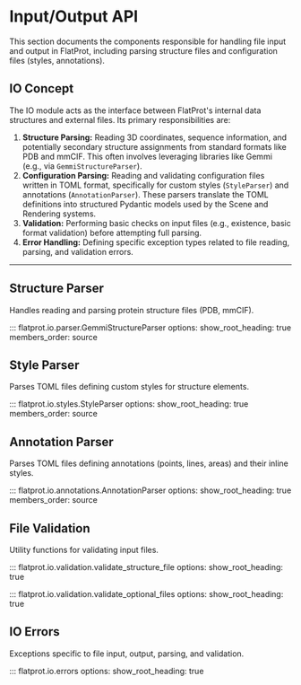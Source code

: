 # Input/Output API

This section documents the components responsible for handling file input and output in FlatProt, including parsing structure files and configuration files (styles, annotations).

## IO Concept

The IO module acts as the interface between FlatProt's internal data structures and external files. Its primary responsibilities are:

1.  **Structure Parsing:** Reading 3D coordinates, sequence information, and potentially secondary structure assignments from standard formats like PDB and mmCIF. This often involves leveraging libraries like Gemmi (e.g., via `GemmiStructureParser`).
2.  **Configuration Parsing:** Reading and validating configuration files written in TOML format, specifically for custom styles (`StyleParser`) and annotations (`AnnotationParser`). These parsers translate the TOML definitions into structured Pydantic models used by the Scene and Rendering systems.
3.  **Validation:** Performing basic checks on input files (e.g., existence, basic format validation) before attempting full parsing.
4.  **Error Handling:** Defining specific exception types related to file reading, parsing, and validation errors.

---

## Structure Parser

Handles reading and parsing protein structure files (PDB, mmCIF).

::: flatprot.io.parser.GemmiStructureParser
options:
show_root_heading: true
members_order: source

## Style Parser

Parses TOML files defining custom styles for structure elements.

::: flatprot.io.styles.StyleParser
options:
show_root_heading: true
members_order: source

## Annotation Parser

Parses TOML files defining annotations (points, lines, areas) and their inline styles.

::: flatprot.io.annotations.AnnotationParser
options:
show_root_heading: true
members_order: source

## File Validation

Utility functions for validating input files.

::: flatprot.io.validation.validate_structure_file
options:
show_root_heading: true

::: flatprot.io.validation.validate_optional_files
options:
show_root_heading: true

## IO Errors

Exceptions specific to file input, output, parsing, and validation.

::: flatprot.io.errors
options:
show_root_heading: true
